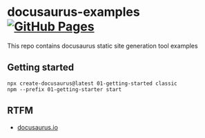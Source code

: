 # docusaurus-examples [![GitHub Pages](https://github.com/daggerok/docusaurus-examples/actions/workflows/github-pages.yaml/badge.svg)](https://github.com/daggerok/docusaurus-examples/actions/workflows/github-pages.yaml)
This repo contains docusaurus static site generation tool examples 

## Getting started

```basg
npx create-docusaurus@latest 01-getting-started classic
npm --prefix 01-getting-starter start
```

## RTFM
* [docusaurus.io](https://docusaurus.io/)
